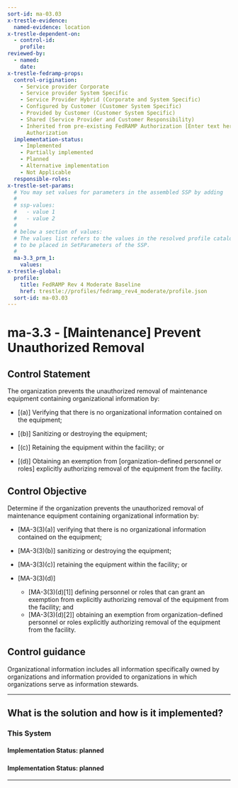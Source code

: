 ```yaml
---
sort-id: ma-03.03
x-trestle-evidence:
  named-evidence: location
x-trestle-dependent-on:
  - control-id:
    profile:
reviewed-by:
  - named:
    date:
x-trestle-fedramp-props:
  control-origination:
    - Service provider Corporate
    - Service provider System Specific
    - Service Provider Hybrid (Corporate and System Specific)
    - Configured by Customer (Customer System Specific)
    - Provided by Customer (Customer System Specific)
    - Shared (Service Provider and Customer Responsibility)
    - Inherited from pre-existing FedRAMP Authorization [Enter text here], Date of
      Authorization
  implementation-status:
    - Implemented
    - Partially implemented
    - Planned
    - Alternative implementation
    - Not Applicable
  responsible-roles:
x-trestle-set-params:
  # You may set values for parameters in the assembled SSP by adding
  #
  # ssp-values:
  #   - value 1
  #   - value 2
  #
  # below a section of values:
  # The values list refers to the values in the resolved profile catalog, and the ssp-values represent new values
  # to be placed in SetParameters of the SSP.
  #
  ma-3.3_prm_1:
    values:
x-trestle-global:
  profile:
    title: FedRAMP Rev 4 Moderate Baseline
    href: trestle://profiles/fedramp_rev4_moderate/profile.json
  sort-id: ma-03.03
---
```


# ma-3.3 - \[Maintenance\] Prevent Unauthorized Removal

## Control Statement

The organization prevents the unauthorized removal of maintenance equipment containing organizational information by:

- \[(a)\] Verifying that there is no organizational information contained on the equipment;

- \[(b)\] Sanitizing or destroying the equipment;

- \[(c)\] Retaining the equipment within the facility; or

- \[(d)\] Obtaining an exemption from [organization-defined personnel or roles] explicitly authorizing removal of the equipment from the facility.

## Control Objective

Determine if the organization prevents the unauthorized removal of maintenance equipment containing organizational information by:

- \[MA-3(3)(a)\] verifying that there is no organizational information contained on the equipment;

- \[MA-3(3)(b)\] sanitizing or destroying the equipment;

- \[MA-3(3)(c)\] retaining the equipment within the facility; or

- \[MA-3(3)(d)\]

  - \[MA-3(3)(d)[1]\] defining personnel or roles that can grant an exemption from explicitly authorizing removal of the equipment from the facility; and
  - \[MA-3(3)(d)[2]\] obtaining an exemption from organization-defined personnel or roles explicitly authorizing removal of the equipment from the facility.

## Control guidance

Organizational information includes all information specifically owned by organizations and information provided to organizations in which organizations serve as information stewards.

______________________________________________________________________

## What is the solution and how is it implemented?

<!-- For implementation status enter one of: implemented, partial, planned, alternative, not-applicable -->

<!-- Note that the list of rules under ### Rules: is read-only and changes will not be captured after assembly to JSON -->

### This System

<!-- Add implementation prose for the main This System component for control: ma-3.3 -->

#### Implementation Status: planned

### 

<!-- Add control implementation description here for control: ma-3.3 -->

#### Implementation Status: planned

______________________________________________________________________
